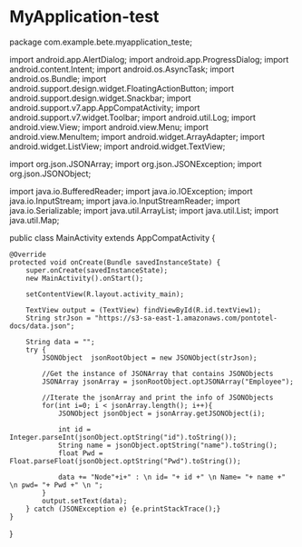 # MyApplication-test

package com.example.bete.myapplication_teste;

import android.app.AlertDialog;
import android.app.ProgressDialog;
import android.content.Intent;
import android.os.AsyncTask;
import android.os.Bundle;
import android.support.design.widget.FloatingActionButton;
import android.support.design.widget.Snackbar;
import android.support.v7.app.AppCompatActivity;
import android.support.v7.widget.Toolbar;
import android.util.Log;
import android.view.View;
import android.view.Menu;
import android.view.MenuItem;
import android.widget.ArrayAdapter;
import android.widget.ListView;
import android.widget.TextView;

import org.json.JSONArray;
import org.json.JSONException;
import org.json.JSONObject;

import java.io.BufferedReader;
import java.io.IOException;
import java.io.InputStream;
import java.io.InputStreamReader;
import java.io.Serializable;
import java.util.ArrayList;
import java.util.List;
import java.util.Map;


public class MainActivity extends AppCompatActivity {

    @Override
    protected void onCreate(Bundle savedInstanceState) {
        super.onCreate(savedInstanceState);
        new MainActivity().onStart();

        setContentView(R.layout.activity_main);

        TextView output = (TextView) findViewById(R.id.textView1);
        String strJson = "https://s3-sa-east-1.amazonaws.com/pontotel-docs/data.json";

        String data = "";
        try {
            JSONObject  jsonRootObject = new JSONObject(strJson);

            //Get the instance of JSONArray that contains JSONObjects
            JSONArray jsonArray = jsonRootObject.optJSONArray("Employee");

            //Iterate the jsonArray and print the info of JSONObjects
            for(int i=0; i < jsonArray.length(); i++){
                JSONObject jsonObject = jsonArray.getJSONObject(i);

                int id = Integer.parseInt(jsonObject.optString("id").toString());
                String name = jsonObject.optString("name").toString();
                float Pwd = Float.parseFloat(jsonObject.optString("Pwd").toString());

                data += "Node"+i+" : \n id= "+ id +" \n Name= "+ name +" \n pwd= "+ Pwd +" \n ";
            }
            output.setText(data);
        } catch (JSONException e) {e.printStackTrace();}
    }

}






